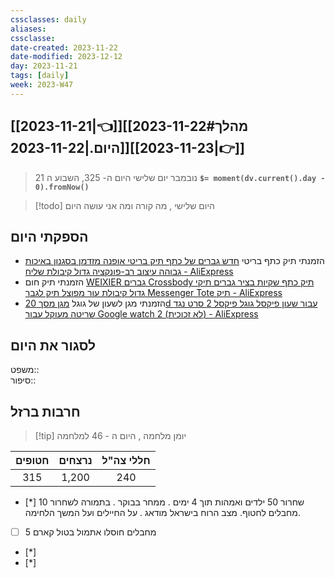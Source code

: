 ```yaml
---
cssclasses: daily
aliases: 
cssclasse: 
date-created: 2023-11-22
date-modified: 2023-12-12
day: 2023-11-21
tags: [daily]
week: 2023-W47
---
```


## [[2023-11-21|👈]][[2023-11-22#מהלך היום.|2023-11-22]][[2023-11-23|👉]]

>  21 נובמבר יום שלישי היום ה- 325, השבוע ה **`$= moment(dv.current().day - 0).fromNow()`**

> [!todo] היום שלישי , מה קורה ומה אני עושה היום

## הספקתי היום

- הזמנתי תיק כתף בריטי [חדש גברים של כתף תיק בריטי אופנה מזדמן בסגנון באיכות גבוהה עיצוב רב-פונקציה גדול קיבולת שליח - AliExpress](https://www.aliexpress.com/item/4000262316959.html)
- הזמנתי תיק חום [WEIXIER גברים Crossbody תיק כתף שקיות בציר גברים תיקי גדול קיבולת עור מפוצל תיק לגבר Messenger Tote תיק - AliExpress](https://www.aliexpress.com/item/1005005496763912.html)
- הזמנתי מגן לשעון של גוגל [מגן מסך 20d עבור שעון פיקסל גוגל פיקסל 2 סרט נגד שריטה מעוקל עבור Google watch 2 (לא זכוכית) - AliExpress](https://www.aliexpress.com/item/1005006120299461.html)

## לסגור את היום

משפט::  
סיפור::

## חרבות ברזל

> [!tip]  יומן מלחמה , היום ה - 46 למלחמה

 | חטופים | נרצחים | חללי צה"ל |
 |:------:|:------:|:---------:|
 | 315    | 1,200  | 240       |
 
- [*]  שחרור 50 ילדים ואמהות תוך 4 ימים . ממחר בבוקר . בתמורה לשחרור 10 מחבלים לחטוף. מצב הרוח בישראל מודאג . על החיילים ועל המשך הלחימה.
- [ ] 5 מחבלים חוסלו אתמול בטול קארם
- [*]  
- [*]  
